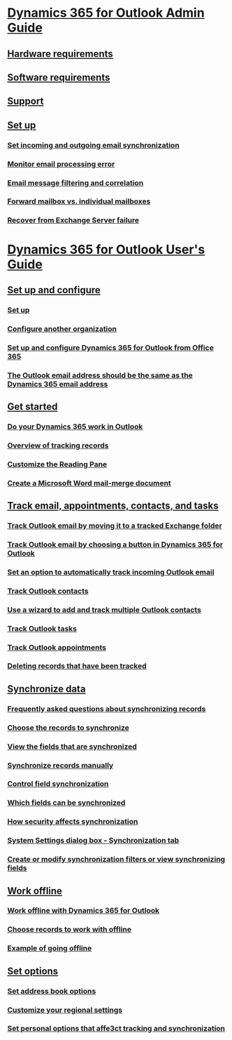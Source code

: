 # [Dynamics 365 for Outlook Admin Guide](dynamics-365-outlook-user-s-guide.md)
## [Hardware requirements](dynamics-365-outlook-user-s-guide.md)
## [Software requirements](dynamics-365-outlook-user-s-guide.md)
## [Support](dynamics-365-outlook-user-s-guide.md)
## [Set up](dynamics-365-outlook-user-s-guide.md)
### [Set incoming and outgoing email synchronization](dynamics-365-outlook-user-s-guide.md)
### [Monitor email processing error](dynamics-365-outlook-user-s-guide.md)
### [Email message filtering and correlation](dynamics-365-outlook-user-s-guide.md)
### [Forward mailbox vs. individual mailboxes](dynamics-365-outlook-user-s-guide.md)
### [Recover from Exchange Server failure](dynamics-365-outlook-user-s-guide.md)

# [Dynamics 365 for Outlook User's Guide](dynamics-365-outlook-user-s-guide.md)
## [Set up and configure](set-up-configure.md)
### [Set up](set-up.md)
### [Configure another organization](configure-another-organization.md)
### [Set up and configure Dynamics 365 for Outlook from Office 365](set-up-configure-dynamics-365-outlook-office-365.md)
### [The Outlook email address should be the same as the Dynamics 365 email address](outlook-email-address-should-same.md)

## [Get started](get-started.md)
### [Do your Dynamics 365 work in Outlook](dynamics-365-work-outlook.md)
### [Overview of tracking records](overview-tracking-records.md)
### [Customize the Reading Pane](customize-reading-pane.md)
### [Create a Microsoft Word mail-merge document](create-word-mail-merge-document.md)

## [Track email, appointments, contacts, and tasks](track-email-appointments-contacts-tasks.md)
### [Track Outlook email by moving it to a tracked Exchange folder](track-outlook-email-by-moving-it-tracked-exchange-folder.md)
### [Track Outlook email by choosing a button in Dynamics 365 for Outlook](track-outlook-email-by-choosing-button.md)
### [Set an option to automatically track incoming Outlook email](set-option-automatically-track-incoming-outlook-email.md)
### [Track Outlook contacts](track-outlook-contacts.md)
### [Use a wizard to add and track multiple Outlook contacts](use-wizard-add-track-multiple-outlook-contacts.md)
### [Track Outlook tasks](track-outlook-tasks.md)
### [Track Outlook appointments](track-outlook-appointments.md)
### [Deleting records that have been tracked](delete-records-that-have-been-tracked.md)

## [Synchronize data](synchronize-data.md)
### [Frequently asked questions about synchronizing records](frequently-asked-questions-synchronizing-records.md)
### [Choose the records to synchronize](choose-records-synchronize-exchange.md)
### [View the fields that are synchronized](view-fields-synchronized.md)
### [Synchronize records manually](synchronize-records-manually.md)
### [Control field synchronization](control-field-synchronization-exchange.md)
### [Which fields can be synchronized](which-fields-synchronized.md)
### [How security affects synchronization](how-security-affects-synchronization-exchange.md)
### [System Settings dialog box - Synchronization tab](system-settings-dialog-box-synchronization-tab.md)
### [Create or modify synchronization filters or view synchronizing fields](create-modify-synchronization-filters-view-synchronizing-fields.md)

## [Work offline](work-offline.md)
### [Work offline with Dynamics 365 for Outlook](work-offline-dynamics-365-outlook.md)
### [Choose records to work with offline](choose-records-work-offline.md)
### [Example of going offline](example-going-offline.md)

## [Set options](set-options.md)
### [Set address book options](set-address-book-options.md)
### [Customize your regional settings](customize-regional-settings.md)
### [Set personal options that affe3ct tracking and synchronization](set-personal-options-affect-tracking-synchronization-exchange.md)
